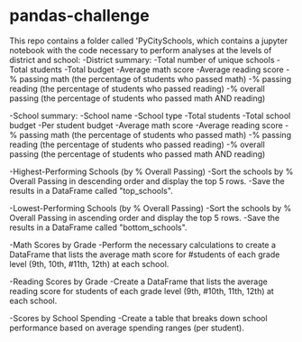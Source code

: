 # pandas-challenge

This repo contains a folder called 'PyCitySchools, which contains a jupyter notebook with the code necessary to perform analyses at the levels of district and school:
-District summary:
    -Total number of unique schools
    -Total students
    -Total budget
    -Average math score
    -Average reading score
    -% passing math (the percentage of students who passed math)
    -% passing reading (the percentage of students who passed reading)
    -% overall passing (the percentage of students who passed math AND reading)

-School summary:
    -School name
    -School type
    -Total students
    -Total school budget
    -Per student budget
    -Average math score
    -Average reading score
    -% passing math (the percentage of students who passed math)
    -% passing reading (the percentage of students who passed reading)
    -% overall passing (the percentage of students who passed math AND reading)

-Highest-Performing Schools (by % Overall Passing)
    -Sort the schools by % Overall Passing in descending order and display the top 5 rows.
    -Save the results in a DataFrame called "top_schools".

-Lowest-Performing Schools (by % Overall Passing)
    -Sort the schools by % Overall Passing in ascending order and display the top 5 rows.
    -Save the results in a DataFrame called "bottom_schools".

-Math Scores by Grade
    -Perform the necessary calculations to create a DataFrame that lists the average math score for #students of each grade level (9th, 10th, #11th, 12th) at each school.

-Reading Scores by Grade
    -Create a DataFrame that lists the average reading score for students of each grade level (9th, #10th, 11th, 12th) at each school.

-Scores by School Spending
    -Create a table that breaks down school performance based on average spending ranges (per student).
